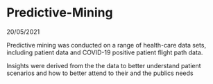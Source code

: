 # Predictive-Mining

20/05/2021

Predictive mining was conducted on a range of health-care data sets, including patient data and COVID-19 positive patient flight path data.

Insights were derived from the the data to better understand patient scenarios and how to better attend to their  and the publics needs
